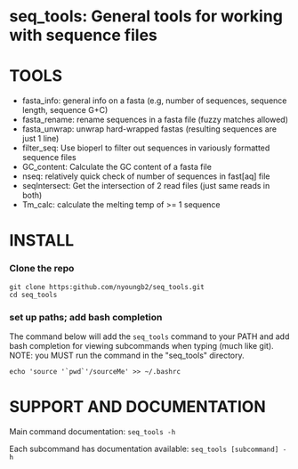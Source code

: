 seq_tools: General tools for working with sequence files
========================================================

# TOOLS

* fasta_info: general info on a fasta (e.g, number of sequences, sequence length, sequence G+C)
* fasta_rename: rename sequences in a fasta file (fuzzy matches allowed)
* fasta_unwrap: unwrap hard-wrapped fastas (resulting sequences are just 1 line)
* filter_seq: Use bioperl to filter out sequences in variously formatted sequence files
* GC_content: Calculate the GC content of a fasta file
* nseq: relatively quick check of number of sequences in fast[aq] file
* seqIntersect: Get the intersection of 2 read files (just same reads in both)
* Tm_calc: calculate the melting temp of >= 1 sequence


# INSTALL

### Clone the repo

~~~
git clone https:github.com/nyoungb2/seq_tools.git
cd seq_tools
~~~

### set up paths; add bash completion

The command below will add the `seq_tools`
command to your PATH and add bash completion
for viewing subcommands when typing <tab> (much like git).
NOTE: you MUST run the command in the "seq_tools" directory.

~~~
echo 'source '`pwd`'/sourceMe' >> ~/.bashrc
~~~

# SUPPORT AND DOCUMENTATION

Main command documentation: `seq_tools -h`

Each subcommand has documentation available: `seq_tools [subcommand] -h`


